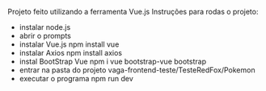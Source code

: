 Projeto feito utilizando a ferramenta Vue.js
Instruções para rodas o projeto:
- instalar node.js
- abrir o prompts 
- instalar Vue.js 
    npm install vue
- instalar Axios
    npm install axios
- instal BootStrap Vue
     npm i vue bootstrap-vue bootstrap 
- entrar na pasta do projeto 
    vaga-frontend-teste/TesteRedFox/Pokemon
- executar o programa
    npm run dev
